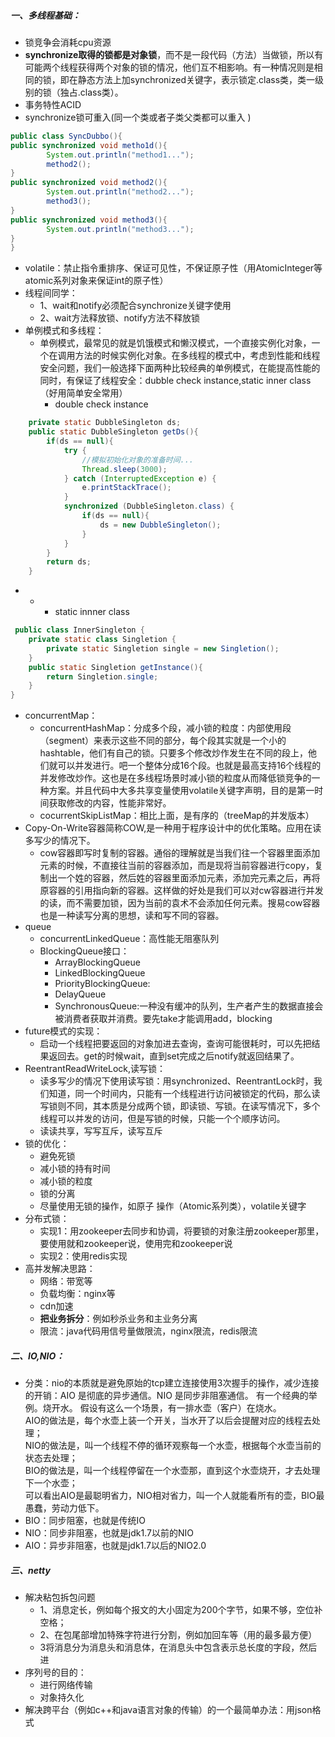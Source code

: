 ﻿##### 一、多线程基础：
- 锁竞争会消耗cpu资源
- **synchronize取得的锁都是对象锁**，而不是一段代码（方法）当做锁，所以有可能两个线程获得两个对象的锁的情况，他们互不相影响。有一种情况则是相同的锁，即在静态方法上加synchronized关键字，表示锁定.class类，类一级别的锁（独占.class类）。
- 事务特性ACID
- synchronize锁可重入(同一个类或者子类父类都可以重入  )
```java	
public class SyncDubbo(){
public synchronized void metho1d(){
		System.out.println("method1...");
		method2();
}
public synchronized void method2(){
		System.out.println("method2...");
		method3();
}
public synchronized void method3(){
		System.out.println("method3...");
}
}
```	
- volatile：禁止指令重排序、保证可见性，不保证原子性（用AtomicInteger等atomic系列对象来保证int的原子性）
- 线程间同学：
	- 1、wait和notify必须配合synchronize关键字使用
	- 2、wait方法释放锁、notify方法不释放锁
- 单例模式和多线程：
	- 单例模式，最常见的就是饥饿模式和懒汉模式，一个直接实例化对象，一个在调用方法的时候实例化对象。在多线程的模式中，考虑到性能和线程安全问题，我们一般选择下面两种比较经典的单例模式，在能提高性能的同时，有保证了线程安全：dubble check instance,static inner class（好用简单安全常用） 
		- double check instance
```java	
	private static DubbleSingleton ds;
	public static DubbleSingleton getDs(){
		if(ds == null){
			try {
				//模拟初始化对象的准备时间...
				Thread.sleep(3000);
			} catch (InterruptedException e) {
				e.printStackTrace();
			}
			synchronized (DubbleSingleton.class) {
				if(ds == null){
					ds = new DubbleSingleton();
				}
			}
		}
		return ds;
	}
```		
-  -  - static innner class
```java
 public class InnerSingleton {
	private static class Singletion {
		private static Singletion single = new Singletion();
	}
	public static Singletion getInstance(){
		return Singletion.single;
	}	
}
```
- concurrentMap：
	- concurrentHashMap：分成多个段，减小锁的粒度：内部使用段（segment）来表示这些不同的部分，每个段其实就是一个小的hashtable，他们有自己的锁。只要多个修改炒作发生在不同的段上，他们就可以并发进行。吧一个整体分成16个段。也就是最高支持16个线程的并发修改炒作。这也是在多线程场景时减小锁的粒度从而降低锁竞争的一种方案。并且代码中大多共享变量使用volatile关键字声明，目的是第一时间获取修改的内容，性能非常好。
	- cocurrentSkipListMap：相比上面，是有序的（treeMap的并发版本）
- Copy-On-Write容器简称COW,是一种用于程序设计中的优化策略。应用在读多写少的情况下。
	- cow容器即写时复制的容器。通俗的理解就是当我们往一个容器里面添加元素的时候，不直接往当前的容器添加，而是现将当前容器进行copy，复制出一个姓的容器，然后姓的容器里面添加元素，添加完元素之后，再将原容器的引用指向新的容器。这样做的好处是我们可以对cw容器进行并发的读，而不需要加锁，因为当前的袁术不会添加任何元素。搜易cow容器也是一种读写分离的思想，读和写不同的容器。 
- queue
	- concurrentLinkedQueue：高性能无阻塞队列
	- BlockingQueue接口：
		- ArrayBlockingQueue
		- LinkedBlockingQueue
		- PriorityBlockingQueue:
		- DelayQueue
		- SynchronousQueue:一种没有缓冲的队列，生产者产生的数据直接会被消费者获取并消费。要先take才能调用add，blocking
- future模式的实现：
	- 启动一个线程把要返回的对象加进去查询，查询可能很耗时，可以先把结果返回去。get的时候wait，直到set完成之后notify就返回结果了。
- ReentrantReadWriteLock,读写锁：
	- 读多写少的情况下使用读写锁：用synchronized、ReentrantLock时，我们知道，同一个时间内，只能有一个线程进行访问被锁定的代码，那么读写锁则不同，其本质是分成两个锁，即读锁、写锁。在读写情况下，多个线程可以并发的访问，但是写锁的时候，只能一个个顺序访问。
	- 读读共享，写写互斥，读写互斥  
- 锁的优化：
	- 避免死锁
	- 减小锁的持有时间
	- 减小锁的粒度
	- 锁的分离
	- 尽量使用无锁的操作，如原子 操作（Atomic系列类），volatile关键字
- 分布式锁：
	- 实现1：用zookeeper去同步和协调，将要锁的对象注册zookeeper那里，要使用就和zookeeper说，使用完和zookeeper说 
	- 实现2：使用redis实现
- 高并发解决思路：
	- 网络：带宽等
	- 负载均衡：nginx等
	- cdn加速
	- **把业务拆分**：例如秒杀业务和主业务分离
	- 限流：java代码用信号量做限流，nginx限流，redis限流 
##### 二、IO,NIO：
- 分类：nio的本质就是避免原始的tcp建立连接使用3次握手的操作，减少连接的开销：AIO 是彻底的异步通信。NIO 是同步非阻塞通信。
有一个经典的举例。烧开水。
假设有这么一个场景，有一排水壶（客户）在烧水。</br>
AIO的做法是，每个水壶上装一个开关，当水开了以后会提醒对应的线程去处理；</br>
NIO的做法是，叫一个线程不停的循环观察每一个水壶，根据每个水壶当前的状态去处理；</br>
BIO的做法是，叫一个线程停留在一个水壶那，直到这个水壶烧开，才去处理下一个水壶；</br>
可以看出AIO是最聪明省力，NIO相对省力，叫一个人就能看所有的壶，BIO最愚蠢，劳动力低下。
 -  BIO：同步阻塞，也就是传统IO
 -  NIO：同步非阻塞，也就是jdk1.7以前的NIO
 -  AIO：异步非阻塞，也就是jdk1.7以后的NIO2.0
##### 三、netty
- 解决粘包拆包问题
	- 1、消息定长，例如每个报文的大小固定为200个字节，如果不够，空位补空格；
	- 2、在包尾部增加特殊字符进行分割，例如加回车等（用的最多最方便）
	- 3将消息分为消息头和消息体，在消息头中包含表示总长度的字段，然后进
- 序列号的目的：
	- 进行网络传输
	- 对象持久化 
- 解决跨平台（例如c++和java语言对象的传输）的一个最简单办法：用json格式 